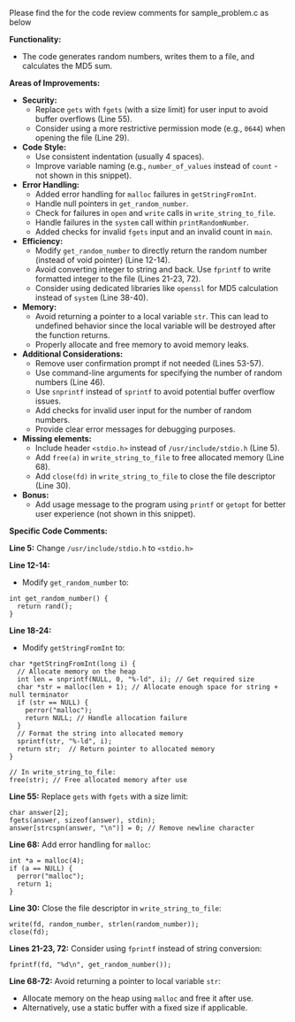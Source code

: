 Please find the for the code review comments for sample_problem.c as below

**Functionality:**

* The code generates random numbers, writes them to a file, and calculates the MD5 sum.

**Areas of Improvements:**

* **Security:**
    * Replace `gets` with `fgets` (with a size limit) for user input to avoid buffer overflows (Line 55).
    * Consider using a more restrictive permission mode (e.g., `0644`) when opening the file (Line 29).
* **Code Style:**
    * Use consistent indentation (usually 4 spaces).
    * Improve variable naming (e.g., `number_of_values` instead of `count` - not shown in this snippet).
* **Error Handling:**
   * Added error handling for `malloc` failures in `getStringFromInt`.
   * Handle null pointers in `get_random_number`.
   * Check for failures in `open` and `write` calls in `write_string_to_file`.
   * Handle failures in the `system` call within `printRandomNumber`.
   * Added checks for invalid `fgets` input and an invalid count in `main`.
* **Efficiency:**
    * Modify `get_random_number` to directly return the random number (instead of void pointer) (Line 12-14).
    * Avoid converting integer to string and back. Use `fprintf` to write formatted integer to the file (Lines 21-23, 72).
    * Consider using dedicated libraries like `openssl` for MD5 calculation instead of `system` (Line 38-40).
* **Memory:**
    * Avoid returning a pointer to a local variable `str`. This can lead to undefined behavior since the local variable will be destroyed after the function returns.
    * Properly allocate and free memory to avoid memory leaks.
* **Additional Considerations:**
    * Remove user confirmation prompt if not needed (Lines 53-57).
    * Use command-line arguments for specifying the number of random numbers (Line 46).
    * Use `snprintf` instead of `sprintf` to avoid potential buffer overflow issues.
    * Add checks for invalid user input for the number of random numbers.
    * Provide clear error messages for debugging purposes.
* **Missing elements:**
    * Include header `<stdio.h>` instead of `/usr/include/stdio.h` (Line 5).
    * Add `free(a)` in `write_string_to_file` to free allocated memory (Line 68).
    * Add `close(fd)` in `write_string_to_file` to close the file descriptor (Line 30).
* **Bonus:**
    * Add usage message to the program using `printf` or `getopt` for better user experience (not shown in this snippet).

**Specific Code Comments:**

**Line 5:** Change `/usr/include/stdio.h` to `<stdio.h>`

**Line 12-14:**  
* Modify `get_random_number` to:
```
int get_random_number() {
  return rand();
}
```

**Line 18-24:**  
* Modify `getStringFromInt` to:
```
char *getStringFromInt(long i) {
  // Allocate memory on the heap
  int len = snprintf(NULL, 0, "%-ld", i); // Get required size
  char *str = malloc(len + 1); // Allocate enough space for string + null terminator
  if (str == NULL) {
    perror("malloc");
    return NULL; // Handle allocation failure
  }
  // Format the string into allocated memory
  sprintf(str, "%-ld", i);
  return str;  // Return pointer to allocated memory
}

// In write_string_to_file:
free(str); // Free allocated memory after use
```

**Line 55:** Replace `gets` with `fgets` with a size limit:

```
char answer[2];
fgets(answer, sizeof(answer), stdin);
answer[strcspn(answer, "\n")] = 0; // Remove newline character
```

**Line 68:** Add error handling for `malloc`:

```
int *a = malloc(4);
if (a == NULL) {
  perror("malloc");
  return 1;
}
```

**Line 30:** Close the file descriptor in `write_string_to_file`:

```
write(fd, random_number, strlen(random_number));
close(fd);
```

**Lines 21-23, 72:** Consider using `fprintf` instead of string conversion:

```
fprintf(fd, "%d\n", get_random_number());
```

**Line 68-72:** Avoid returning a pointer to local variable `str`:

* Allocate memory on the heap using `malloc` and free it after use.
* Alternatively, use a static buffer with a fixed size if applicable.
